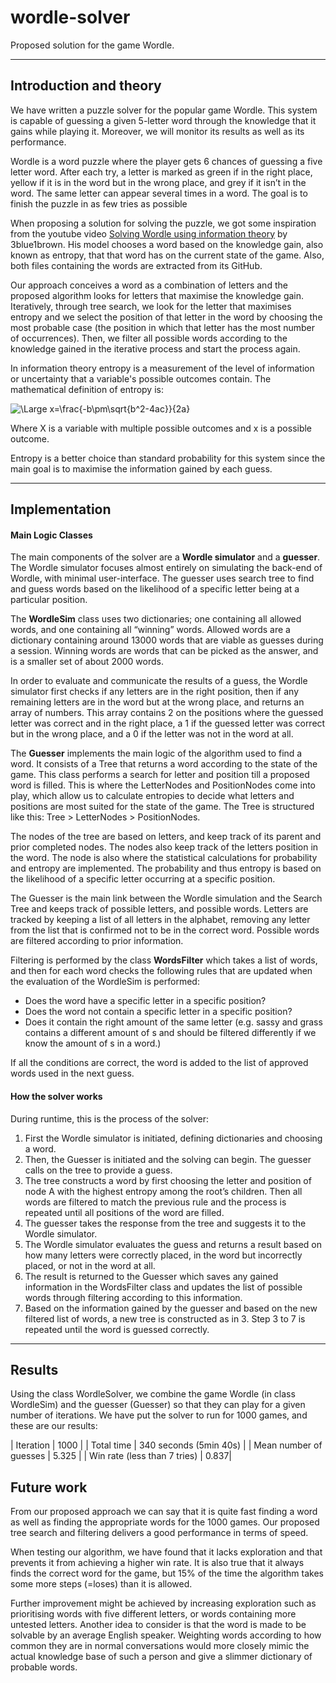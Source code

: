 # wordle-solver
Proposed solution for the game Wordle.

***

## Introduction and theory
We have written a puzzle solver for the popular game Wordle. This system is capable of guessing a given 5-letter word through the knowledge that it gains while playing it. Moreover, we will monitor its results as well as its performance.

Wordle is a word puzzle where the player gets 6 chances of guessing a five letter word. After each try, a letter is marked as green if in the right place, yellow if it is in the word but in the wrong place, and grey if it isn’t in the word. The same letter can appear several times in a word. The goal is to finish the puzzle in as few tries as possible

When proposing a solution for solving the puzzle, we got some inspiration from the youtube video [Solving Wordle using information theory](https://www.youtube.com/watch?v=v68zYyaEmEA) by 3blue1brown. His model chooses a word based on the knowledge gain, also known as entropy, that that word has on the current state of the game. Also, both files containing the words are extracted from its GitHub.

Our approach conceives a word as a combination of letters and the proposed algorithm looks for letters that maximise the knowledge gain. Iteratively, through tree search, we look for the letter that maximises entropy and we select the position of that letter in the word by choosing the most probable case (the position in which that letter has the most number of occurrences). Then, we filter all possible words according to the knowledge gained in the iterative process and start the process again.

In information theory entropy is a measurement of the level of information or uncertainty that a variable's possible outcomes contain. The mathematical definition of entropy is:

<img src="https://latex.codecogs.com/svg.image?H(X)&space;=-\sum_{i=1}^nP(x_i)\cdot&space;logP(x_i)" title="\Large x=\frac{-b\pm\sqrt{b^2-4ac}}{2a}" />

Where X is a variable with multiple possible outcomes and x is a possible outcome. 

Entropy is a better choice than standard probability for this system since the main goal is to maximise the information gained by each guess.

***

## Implementation

#### Main Logic Classes
The main components of the solver are a __Wordle simulator__ and a __guesser__. The Wordle simulator focuses almost entirely on simulating the back-end of Wordle, with minimal user-interface. The guesser uses search tree to find and guess words based on the likelihood of a specific letter being at a particular position. 

The __WordleSim__ class uses two dictionaries; one containing all allowed words, and one containing all “winning” words. Allowed words are a dictionary containing around 13000 words that are viable as guesses during a session. Winning words are words that can be picked as the answer, and is a smaller set of about 2000 words.

In order to evaluate and communicate the results of a guess, the Wordle simulator first checks if any letters are in the right position, then if any remaining letters are in the word but at the wrong place, and returns an array of numbers. This array contains 2 on the positions where the guessed letter was correct and in the right place, a 1 if the guessed letter was correct but in the wrong place, and a 0 if the letter was not in the word at all.

The __Guesser__ implements the main logic of the algorithm used to find a word. It consists of a Tree that returns a word according to the state of the game. This class performs a search for letter and position till a proposed word is filled. This is where the LetterNodes and PositionNodes come into play, which allow us to calculate entropies to decide what letters and positions are most suited for the state of the game. The Tree is structured like this: Tree > LetterNodes > PositionNodes.

The nodes of the tree are based on letters, and keep track of its parent and prior completed nodes. The nodes also keep track of the letters position in the word. The node is also where the statistical calculations for probability and entropy are implemented. The probability and thus entropy is based on the likelihood of a specific letter occurring at a specific position.

The Guesser is the main link between the Wordle simulation and the Search Tree and keeps track of possible letters, and possible words. Letters are tracked by keeping a list of all letters in the alphabet, removing any letter from the list that is confirmed not to be in the correct word. Possible words are filtered according to prior information.

Filtering is performed by the class **WordsFilter** which takes a list of words, and then for each word checks the following rules that are updated when the evaluation of the WordleSim is performed:
* Does the word have a specific letter in a specific position? 
* Does the word not contain a specific letter in a specific position?
* Does it contain the right amount of the same letter (e.g. sassy and grass contains a different amount of s and should be filtered differently if we know the amount of s in a word.)

If all the conditions are correct, the word is added to the list of approved words used in the next guess.

#### How the solver works
During runtime, this is the process of the solver:
1. First the Wordle simulator is initiated, defining dictionaries and choosing a word. 
2. Then, the Guesser is initiated and the solving can begin. The guesser calls on the tree to provide a guess.
3. The tree constructs a word by first choosing the letter and position of node A with the highest entropy among the root’s children. Then all words are filtered to match the previous rule and the process is repeated until all positions of the word are filled.
4. The guesser takes the response from the tree and suggests it to the Wordle simulator.
5. The Wordle simulator evaluates the guess and returns a result based on how many letters were correctly placed, in the word but incorrectly placed, or not in the word at all.
6. The result is returned to the Guesser which saves any gained information in the WordsFilter class and updates the list of possible words through filtering according to this information. 
7. Based on the information gained by the guesser and based on the new filtered list of words, a new tree is constructed as in 3. Step 3 to 7 is repeated until the word is guessed correctly.

***

## Results
Using the class WordleSolver, we combine the game Wordle (in class WordleSim) and the guesser (Guesser) so that they can play for a given number of iterations. We have put the solver to run for 1000 games, and these are our results:

| Iteration |  1000 |
| Total time |    340 seconds (5min 40s) |
| Mean number of guesses | 5.325 |
| Win rate (less than 7 tries) | 0.837|


## Future work
From our proposed approach we can say that it is quite fast finding a word as well as finding the appropriate words for the 1000 games. Our proposed tree search and filtering delivers a good performance in terms of speed.

When testing our algorithm, we have found that it lacks exploration and that prevents it from achieving a higher win rate. It is also true that it always finds the correct word for the game, but 15% of the time the algorithm takes some more steps (=loses) than it is allowed.

Further improvement might be achieved by increasing exploration such as prioritising words with five different letters, or words containing more untested letters. Another idea to consider is that the word is made to be solvable by an average English speaker. Weighting words according to how common they are in normal conversations would more closely mimic the actual knowledge base of such a person and give a slimmer dictionary of probable words.

